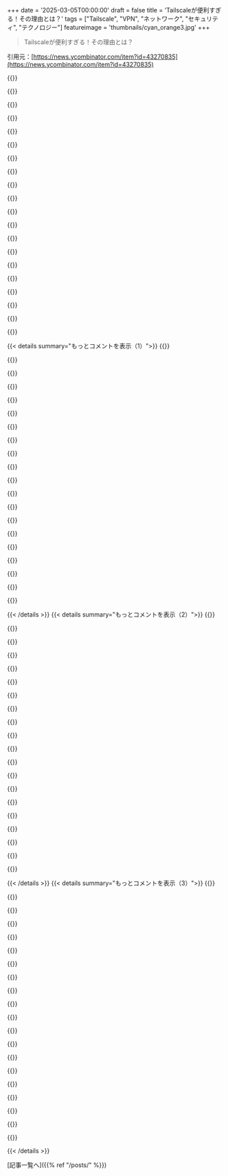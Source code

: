 +++
date = '2025-03-05T00:00:00'
draft = false
title = 'Tailscaleが便利すぎる！その理由とは？'
tags = ["Tailscale", "VPN", "ネットワーク", "セキュリティ", "テクノロジー"]
featureimage = 'thumbnails/cyan_orange3.jpg'
+++

> Tailscaleが便利すぎる！その理由とは？

引用元：[https://news.ycombinator.com/item?id=43270835](https://news.ycombinator.com/item?id=43270835)

{{<matomeQuote body="Tailscaleってオレのお気に入りの会社の一つで、すごく魅力的だと思う。CTOがその動機とビジョンについて詳しく説明してる素晴らしい記事があるよ＞”https://crawshaw.io/blog/remembering-the-lan”<br>個人的にはいくつかの懸念があるんだけど、VPNモデルって本当に合ってるのかな？誰かがTailscaleのノードを手に入れたら、tailnet上のすべてのサービスにアクセスできちゃうのはリスクだと思う。一般の人がVPNアプリをすべてのデバイスにインストールする気になるのかも疑問だ。<br>あと、DERPはいいけどシグナリング用で、CGNATの普及はIPv6より早いと思うし、ポートやプロトコルでACLを設定できる部分が大きな魅力だと思う。" userName="apitman" createdAt="2025-03-05T21:51:36" color="#38d3d3">}}

{{<matomeQuote body="確かにVPNモデルが本当にメリットあるのかは長期的にはわからないけど、ウチではTailscaleで特定の内部ウェブアプリへのアクセスを制限しつつ使ってる。ACLを使えば特定のポートのアクセスだけに制限できるから、安全に使えるよ。やっぱり、Tailscaleはゼロトラストな解決策とは言えないけど、便利なVPNに近い気がする。小規模な組織には価値があると思う。" userName="thewebguyd" createdAt="2025-03-05T22:17:50" color="#ff5733">}}

{{<matomeQuote body="Tailscaleって便利なだけじゃなくて、VPNがメッシュ状になってる場合（全トラフィックが同じ場所に行くわけじゃない）だと効率的なんだ。ノードが直接接続できるからね。従来のVPNだとできないから、そこが大きなメリット。" userName="wkat4242" createdAt="2025-03-05T22:31:40" color="#ff5733">}}

{{<matomeQuote body="どのVPN使ってんの？その理由も知りたい。" userName="guerby" createdAt="2025-03-06T04:33:41" color="">}}

{{<matomeQuote body="Tailscaleはデバイスの状態によってアクセスを制御するサイバーセキュリティの統合もあるんだよ。出てる機能が使われてないって話もあるけど、実際に検討してないから詳しくは言えないかな。" userName="frenchtoast8" createdAt="2025-03-05T23:39:40" color="">}}

{{<matomeQuote body="ポスチャー実装は簡単だし、統合のリストも増えてる。Kolideを使ってみたけど、Kandjiとも統合する予定。ポスチャーAPIを使えば、アクセス制限や敏感なアセットへの一時的アクセス設定ができるから、便利だと思う。" userName="cjcampbell" createdAt="2025-03-06T02:27:56" color="#ff5c5c">}}

{{<matomeQuote body="ほとんどのユーザーがその機能を使ってないと思うし、単なる機能の箇条書きみたいなもんじゃないか？" userName="jychang" createdAt="2025-03-05T23:56:37" color="">}}

{{<matomeQuote body="その機能って使えないの？" userName="ehutch79" createdAt="2025-03-06T00:39:37" color="">}}

{{<matomeQuote body="ほとんどのユーザーは企業じゃないし、使われてないからと言って価値がないわけじゃない。この点はちょっと違うんじゃないかな。" userName="joneskoo" createdAt="2025-03-06T04:51:35" color="">}}

{{<matomeQuote body="最初の点についてだけど、TailscaleのACL機能が多くの懸念を解消してくれるよ。ウチのノートPCはサーバーにSSHできるけど、その逆はできないし、サーバー同士も勝手に情報をやりとりできないから安心。" userName="jdolak" createdAt="2025-03-05T22:09:35" color="#ff5c5c">}}

{{<matomeQuote body="ACLの設定を教えてくれない？これはちょうど俺がやりたいことなんだ。" userName="notsylver" createdAt="2025-03-05T23:14:41" color="#45d325">}}

{{<matomeQuote body="この設定を探しているんだけど、もしよければシェアしてほしい。" userName="stampedbox" createdAt="2025-03-06T09:25:11" color="">}}

{{<matomeQuote body="いい視点だね。AndersはOpenZitiに含まれるzrokにも興味があると思うよ。<br>＞“デフォルトで拒否し、最小特権のモデル”は、ノードへのアクセスがオーバーレイ内のすべてのサービスへのアクセスを意味しないんだ。これにはSDKも含まれていて、許可されたアプリだけが埋め込まれるけど、アプリにはリスニングポートがないから攻撃されづらいよ。" userName="PLG88" createdAt="2025-03-06T09:03:55" color="#785bff">}}

{{<matomeQuote body="OpenZitiを応援してるんだけど、何度も見たけど自分には合わない感じがするんだ。SDKを使ってアプリにトンネリングを埋め込むというアイデアは独特で魅力的だね。だけど、もしライセンスが変わったりお金がなくなった場合の選択肢が心配なんだ。" userName="apitman" createdAt="2025-03-06T17:02:43" color="#ff5c5c">}}

{{<matomeQuote body="この選択はパフォーマンスやCPUの利用にどう影響するの？Wireguardは低リソースで良好なネットワークパフォーマンスを提供してるよね。" userName="infogulch" createdAt="2025-03-06T13:44:05" color="">}}

{{<matomeQuote body="OpenZitiとNebulaの違いは何？どこが優れていて、どこが劣ってるのか、ユースケースも違うの？" userName="concerndc1tizen" createdAt="2025-03-06T11:37:15" color="#ff5733">}}

{{<matomeQuote body="Nebulaの専門家じゃないけど、自分が見た限りでは似てる点と違う点があるね。<br>＞“OpenZitiはゼロトラスト原則に基づいてサービスを接続することに焦点を当てているが、Nebulaは機械を接続することにフォーカスしている“。" userName="PLG88" createdAt="2025-03-06T11:52:10" color="#ff5c5c">}}

{{<matomeQuote body="オーバーレイを構成するためにデプロイされたルーターは、まだインバウンドポートが必要だよね？10080の役割がそれだと思ってた。" userName="TNorthover" createdAt="2025-03-08T20:37:39" color="#785bff">}}

{{<matomeQuote body="素晴らしいね、Nebulaの問題を解決してくれそう。Kubernetesへの統合は進んでるの？資金調達モデルはどうなってるの？企業が開発をサポートしてくれるの？" userName="concerndc1tizen" createdAt="2025-03-06T15:13:50" color="#ff5c5c">}}

{{<matomeQuote body="OpenZitiはNetFoundryによって開発・保守されているよ。管理や運用が非常に簡単な製品版も提供しているし、セキュリティや法的な面でもサポートがあって安心できるよ。<br>＞“我々は独自の暗号を作っているわけではなく、オープンソースの標準実装を使っている”。" userName="PLG88" createdAt="2025-03-06T15:29:49" color="#ff5c5c">}}

{{< details summary="もっとコメントを表示（1）">}}
{{<matomeQuote body="すごいね。NebulaがOpenZitiと同じことをやってないのが不思議だよ。Kubernetesのネットワークって弱点が多いと思うし、サービスメッシュのmTLSを使った認証は余計な負担だし、Ciliumのネットワークポリシーもラベルを使うのが面倒でポッド以外のワークロードとはうまくいかないし、多クラスターはうまく機能しないし、外部のワークロードも設定が面倒だよ。こういう問題を解決する簡単なソリューションがあればいいのに。" userName="concerndc1tizen" createdAt="2025-03-06T18:10:19" color="#ff33a1">}}

{{<matomeQuote body="彼らはいい方向に進んでいると思う。前に会社で技術的な話をしたとき、彼らが一般消費者向けのVPN製品を提供しようとしていると話したんだ。AppleのVPNみたいで、すべてが”簡単に使える”感じ。" userName="epscylonb" createdAt="2025-03-05T22:27:26" color="#785bff">}}

{{<matomeQuote body="一般の消費者は本当にVPNが必要なのかな？" userName="hattmall" createdAt="2025-03-05T22:56:26" color="">}}

{{<matomeQuote body="Tailscaleは実際にはVPNじゃなくて、TCP/IPの世界におけるOSIレイヤー5なんだ。90年代のLANパーティのように接続が簡単にできる。<br>私は Tailscale を使って、81歳の母のPCにリモートサポートをしたり、モバイルフォンやiPadからデスクトップにリモートアクセスしたり、旅行中に自宅ネットワークからメディアをストリーミングしたりしている。これにはほとんど設定が必要なくて、ソフトウェアをインストールして、”exit nodeを許可”するボックスにチェックを入れて、母のPCをtailnetに共有するだけだった。実際、ほとんど手間がかからずに便利なんだ。" userName="parasubvert" createdAt="2025-03-05T23:10:07" color="#ff5733">}}

{{<matomeQuote body="Magic DNS機能もすごく良いね。メインストリームのキラーアプリは何だかわからないけど、Tailscaleはそれが現れたときに実行する準備ができている気がする。AI時代によって、皆がデータプライバシーに対してもっと意識的になるかもしれないと思っているよ。将来的に、すべての家庭が家の自動化や個人情報の保存のためのミニサーバーを持つようになると思っている。クラウドの台頭がこれを遅らせたけど、クラウドとホームサーバーは相反するものではないと思う。" userName="epscylonb" createdAt="2025-03-05T23:47:15" color="#ff5733">}}

{{<matomeQuote body="その点は理解できるけど、どうしてVPNじゃないと言いながら、VPNについて長々と説明するの？もちろんVPNでしょ？たくさんの人がVPNをプロキシの置き換えとして使っているから、言葉の本来的な意味が薄まっているのかな。" userName="mr_mitm" createdAt="2025-03-06T06:59:10" color="">}}

{{<matomeQuote body="Tailscaleを使ってArma 3サーバーをホストしたことがあるよ。技術者じゃない人たちがマジックリンクを使ってデーモンを動かしていた。" userName="leoqa" createdAt="2025-03-06T02:20:47" color="">}}

{{<matomeQuote body="Kubernetesを使ってArma 3サーバーをホストしていたけど、AIの負荷を分散するためにスケーラブルなヘッドレスクライアントを持っていたんだ。友達は、数百のAIグループを使っても今までで一番スムーズなサーバーだったと言ってた。TailscaleならPodのホストネットワーキングを有効にする必要はなかったな、考えてみれば。" userName="dharmab" createdAt="2025-03-06T03:13:07" color="#785bff">}}

{{<matomeQuote body="この場合のAIグループって何？" userName="EQYV" createdAt="2025-03-06T08:01:27" color="">}}

{{<matomeQuote body="家庭の機器をスマホと繋げるメインストリームな理由があればいいね。個人のバックアップやゲームのストリーミングなど。私はこの意見には賛成じゃないけど、そうかもね！" userName="enos_feedler" createdAt="2025-03-06T03:09:45" color="">}}

{{<matomeQuote body="＞全てのデバイスにVPNアプリをインストールすることを、一般の人が果たしてやる気になるのかね。<br>もちろん、ネット検閲や地理的制限でお気に入りのサービスにアクセスできなくなったらみんな喜んでインストールするよ。<br>中国やロシア、ウクライナ、トルコ、イギリス、ドイツの人に聞いてみて。" userName="Andrew_nenakhov" createdAt="2025-03-06T05:34:31" color="#38d3d3">}}

{{<matomeQuote body="でも、あなたが言っているVPNアプリって、親コメントが言っているTailscaleとは全然異なるよ。<br>NordVPNやMullvad、Surfsharkを使うと、IPアドレスを隠すための逆プロキシとして使っているだけなんだ。<br>Tailscaleは自分専用のVPNを作って、安全にデバイスにアクセスすることがポイントなんだ。" userName="hn_throwaway_99" createdAt="2025-03-06T05:47:43" color="#ff33a1">}}

{{<matomeQuote body="＞あなたが言う“VPNアプリ”って、親コメントが言ってるTailscaleとは違うよね。<br>それが問題？<br>それでもインストールする意欲は示されてるじゃん。" userName="Dylan16807" createdAt="2025-03-06T09:28:15" color="">}}

{{<matomeQuote body="確かに。VPNは元々、LAN同士を安全に繋ぐために作られたものだからね。<br>プライバシーのためのものは副産物で、実際にはそこまで優れているわけじゃない。<br>プライバシー提供にはTorの方がずっといいよ。" userName="JFingleton" createdAt="2025-03-06T08:17:28" color="">}}

{{<matomeQuote body="やっぱりVPNには良い利用例があると思う。<br>別の場所にあるデバイスのアクセスを公開するいい方法でもあるし、セキュリティを強化するための良い防御層だよ。<br>Tailscaleは商業的すぎて使ってないけど、他のVPNメッシュサービスを使ってる。<br>もちろんエンドポイントを適切に守る必要はあるけどね。" userName="wkat4242" createdAt="2025-03-05T22:29:24" color="#ff5c5c">}}

{{<matomeQuote body="＞プライベートネットワークを全てのデバイス間で構築する。<br>面白いサイドプロジェクトをやってるんだ。<br>Piholesを通して、クリアとVPNの出口ノードを作って、友達に送ったRaspberry Piを使ってファイルや映画、ストリーミングサービスを共有するつもりだよ。<br>セキュリティ向上にもなるし、特に両親のPCを直すとき便利だから、少しでもマルウェアを防げるからね。<br>外出先でもホームネットワークのデバッグに便利だし、旅行中も映画が見れるし。" userName="godelski" createdAt="2025-03-06T01:47:16" color="#ff5733">}}

{{<matomeQuote body="＞TSの代わりにローカルネットワークを使うか条件を付けることはできない。<br>Tailscaleはヘアピン接続もできるから、条件を付ける必要がないかもしれないよ。" userName="nulbyte" createdAt="2025-03-06T12:19:53" color="">}}

{{<matomeQuote body="＞全てのデバイスにVPNアプリをインストールする必要がない。<br>ルーター上で運用して、サブネット全体にアクセスできるからね。" userName="LeoPanthera" createdAt="2025-03-06T02:22:29" color="#ff5733">}}

{{<matomeQuote body="有料のDERPが未来の道だというのは不幸なことだね。" userName="VikingCoder" createdAt="2025-03-06T02:10:09" color="">}}

{{<matomeQuote body="有料のDERPは小さいローカル企業にとって非常に良いモデルになると思うよ。<br>月5〜10USDでサービス提供できるからね。<br>ただ、DERPプロトコルがそのようにスケールできるかが心配だな。" userName="apitman" createdAt="2025-03-06T14:01:13" color="">}}


{{< /details >}}
{{< details summary="もっとコメントを表示（2）">}}
{{<matomeQuote body="このコミュニティから、Tailscaleを信頼する理由を詳しく知りたいな。Tailnetロックのこと？それともTailscaleが侵害されないこと、家庭ネットワークが狙われないとか？" userName="iamdamian" createdAt="2025-03-05T20:06:58" color="#ff5733">}}

{{<matomeQuote body="俺はCappy Paranoid。サービスプロバイダーは絶対に信じないべきだと思ってる。Tailnetロックとか色々なセキュリティ対策もしてるけど、クライアント証明書の検証でアクセスも制限するつもり。そうすれば、Tailscaleネットワークが侵害されても、信頼できないクライアントは簡単に侵入できなくなるから。" userName="stego-tech" createdAt="2025-03-05T20:14:36" color="#ff5733">}}

{{<matomeQuote body="クライアント証明書を大量に設定するなら、何でWireguardを自ホストしないの？Wireguardサーバーのセットアップは超簡単だから。ポート開放と公開鍵の管理がちょい面倒だけど、クライアント証明書を設定する手間を考えたら自分でVPNを立てる方が楽だよ。" userName="codetrotter" createdAt="2025-03-05T21:09:17" color="">}}

{{<matomeQuote body="俺も自分でWireguardをやってるよ。最初はTailscaleを使ったけど、結局はしっかりしたWireguardの設定にした。これで家のLANにアクセスしつつ、DNSルックアップもPi-Hole経由にしてる。できるならWireguardを学ぶことを強く勧めるよ。" userName="stego-tech" createdAt="2025-03-05T21:55:30" color="#785bff">}}

{{<matomeQuote body="俺はWireguardをVPSで動かしてて、公に出たトラフィックを家のマシンにルーティングしてる。ISPがCGNATじゃなければ、これでも問題ないの？" userName="selfhoster" createdAt="2025-03-06T01:23:19" color="">}}

{{<matomeQuote body="CGNATのことは、家庭でWireguardサーバーをホストする話に関して言ってたんだ。ポートを開放する必要性があるから、CGNATが絡むと少し面倒って話。" userName="codetrotter" createdAt="2025-03-06T02:53:23" color="">}}

{{<matomeQuote body="理解した。家庭でサーバーを公開してる人もいるのを忘れてたわ。洞察ありがとう。" userName="selfhoster" createdAt="2025-03-06T14:27:00" color="">}}

{{<matomeQuote body="クラウドでトラフィックが解読されるのはどういい解決策なの？すべてのトラフィックが一つのノードに通るし、ACLもないし、鍵の配布も、静的IPも…？" userName="aborsy" createdAt="2025-03-06T02:07:14" color="">}}

{{<matomeQuote body="トラフィックがクラウドで解読されるってどういうことかは分からないけど、俺のやり方は、公に出てるトラフィックがVPSに来て、Wireguardがそれを家庭のVMにルーティングする感じ。VPSと受け取る側は自分で管理してる。" userName="selfhoster" createdAt="2025-03-06T14:30:36" color="#ff33a1">}}

{{<matomeQuote body="VPSでWireguardサーバーを動かしてたら、クライアントから家までのトラフィックの暗号化がエンドツーエンドじゃないよね。VPSでトラフィックが見えてるのが問題なんだ。" userName="aborsy" createdAt="2025-03-06T20:33:34" color="">}}

{{<matomeQuote body="Tailscaleを選ぶ理由が分からん。SlackのNebulaとか、最初から自ホスティングできる選択肢もあるし、Tailscaleにはなんか変なヒypeがある感じ。" userName="tjoff" createdAt="2025-03-05T20:54:24" color="">}}

{{<matomeQuote body="TailscaleのヒypeはVPNをかなり簡単にするからだと思う。特にビジネスやスタートアップ、ホームラボでは、他のことに集中できるのが大事。ただ、使う人が決定の理由を理解しないと、セキュリティを弱める使い方になることもある。" userName="stego-tech" createdAt="2025-03-05T21:07:44" color="#45d325">}}

{{<matomeQuote body="自分はTailscaleユーザーで、その簡単さが人気の理由だろうと思う。このシンプルさが、変な設定を生む要因にもなってるんじゃないかな。" userName="haswell" createdAt="2025-03-05T21:33:19" color="">}}

{{<matomeQuote body="シンプルにすることで他の人が新しい使い方を見つけ、また色々な問題が出てくるから、ITの仕事は安泰だと思う。" userName="stego-tech" createdAt="2025-03-05T21:42:52" color="">}}

{{<matomeQuote body="TailscaleはWireGuardを基にしてるよね？VPNを簡単にしたソフトウェアだと思う。EC2のディエンスでLANにトンネルを作るのも、超簡単な設定ファイルが2つあるだけで済んだ。" userName="xienze" createdAt="2025-03-05T21:37:40" color="#ff5733">}}

{{<matomeQuote body="Wireguardはトランスポートレベルを簡素化し、高性能を得るけど、Tailscaleも認証やACLなどを簡単にする。専門知識がないと難しい部分だね。" userName="nine_k" createdAt="2025-03-06T02:48:56" color="#45d325">}}

{{<matomeQuote body="自サービスは信じるべきじゃないって意見には極端すぎる気がする。それはZero Trustの意味じゃない。" userName="HumanOstrich" createdAt="2025-03-06T00:01:53" color="">}}

{{<matomeQuote body="Tailscaleは独自PKIがないから、E2EEはIdPを経由することで、裁判所からの命令でトラフィックを解読できる。NetFoundryはオープンソースで、PKIを内蔵してるよ。" userName="PLG88" createdAt="2025-03-06T09:09:48" color="#785bff">}}

{{<matomeQuote body="まず、tailnetに追加されたノードはトラフィックを解読する能力がない。ユーザーが送ったトラフィックは別だけど、他ノードとの連絡しかできないし、設定変更も管理コンソールでしか無理。後、tail lockで外部からノード追加はできないはず。確認してもらえる？" userName="aborsy" createdAt="2025-03-06T11:27:05" color="">}}

{{<matomeQuote body="コメントの内容を誤解していたので、編集しました。" userName="PLG88" createdAt="2025-03-06T12:06:51" color="">}}


{{< /details >}}
{{< details summary="もっとコメントを表示（3）">}}
{{<matomeQuote body="これは間違った情報だよ。政府みたいな攻撃者がコーディネーションとリレーサーバー、IdPを運営しても、tailnetのトラフィックは解読できない。秘密鍵はデバイス上に留まるし、トラフィックはエンドツーエンドで暗号化される。クライアントエージェントには秘密鍵を送信する仕組みもない。このことを明確にするか修正して！" userName="aborsy" createdAt="2025-03-06T12:32:42" color="#45d325">}}

{{<matomeQuote body="headscale使ってみて！<br>https://headscale.net/stable/" userName="sgc" createdAt="2025-03-05T20:13:37" color="">}}

{{<matomeQuote body="これを自分でホスティングする場合の主な欠点は？思いつくのは、1. 高可用性の維持 2. パッチやアップグレードの対応 だけど、自己ホストのインスタンスがTailscaleを使うよりも危険な攻撃ベクトルになりうる確率が気になる。" userName="haswell" createdAt="2025-03-05T20:30:44" color="">}}

{{<matomeQuote body="高可用性は必要ないと思う。クライアントはかなり頑健で、私のヘッドスケールのインスタンスが少しダウンしても、特に問題なく動作するから。古い接続や新しい接続は困るけど、しばらく経ってもヘッドスケールがダウンしたことに気付かないレベルだよ。" userName="eddieroger" createdAt="2025-03-05T21:40:41" color="">}}

{{<matomeQuote body="一つのノードから別のノードへのデータはTSのインフラを通らないんだ。TailscaleはWireguardの鍵を管理するための認証のパラダイムだと思ってる。" userName="mbesto" createdAt="2025-03-05T21:35:22" color="">}}

{{<matomeQuote body="あんまり理解していないけど、キーエクスチェンジは重要な部分だよね。仮に諜報機関が暗号化されたトラフィックを記録して、AWSにTailscaleのキーディストリビューションサーバーとの通信を中間攻撃させたらどうなるの？大半のトラフィックは彼らのインフラを使わないけど、重要な部分が使うならあまり関係ないよね。" userName="sureglymop" createdAt="2025-03-05T23:15:29" color="#45d325">}}

{{<matomeQuote body="SSHで自宅サーバーにリモートで繋ぐのはまだ十分だと思うよ。CGNATの問題はないし、ルーターでポートフォワーディングもしてない。云々、VMをクラウドプロバイダで動かして、そのVMにSSHで接続し、逆向きSSHトンネルを作る構成。クラウドVMのポートを開放して家庭内のOpenBSDにトンネルするやり方だよ。" userName="idatum" createdAt="2025-03-05T23:05:45" color="#ff5733">}}

{{<matomeQuote body="IPアドレスが変わるときにトンネルが壊れるなら、全ての接続を再構築する必要があるってことだよね。タイルスケールを使う用途としては、自宅サーバーにSSH（または他の接続）を持ってること。カフェに行ったらそのネットワークに登録して、接続を続けられるようにしたい。サーバーのIPは変わらないし、家にいるときはパケットが家のネットワークを離れない。外に出るときは離れるけど、魔法みたいだよ！" userName="sfink" createdAt="2025-03-06T02:54:19" color="">}}

{{<matomeQuote body="ローカルホストだけのトンネルだから、VMは静的なIPv4/IPv6とDNSを持ってるよ。自宅からSSHトンネル接続は安定してて、リモートでVMにも問題なく繋がる。TailscaleとWireguardには感謝してるけど、ここでプロバイダを信用する必要がない、VMを稼働させる提供者だけだよ。tmuxでセッションを保存できるしね。" userName="idatum" createdAt="2025-03-07T01:25:05" color="#785bff">}}

{{<matomeQuote body="自分にとってTailscaleは、自分のWireguardを維持する手間を考えると十分価値があるよ。家のネットワークはすべて公に向けて設定してるんだ。" userName="harrall" createdAt="2025-03-05T22:53:48" color="#38d3d3">}}

{{<matomeQuote body="なんでそんなに手間がかかるのか分からないな。何年もWireguardを使ってて、新しいスマホの時にQRコードをスキャンする以外のことは何もしてないよ。沈静化を図るために、ルーターやホストベースのファイアウォールルールを使ってるってこと？" userName="felbane" createdAt="2025-03-06T01:43:52" color="">}}

{{<matomeQuote body="沈静化ってのは、すべての認証と権限付与が必須で、すべてはコンテナ化してて、ファイアウォールのデフォルトはかなり厳しいってことだよ。低メンテナンスってのは、ソフトウェアが長い間ほとんど手を加えずに使えるってことなんだ。Tailscaleは導入が簡単だったし、実際に使ってみても問題なかったから、そういう意味での低メンテナンスになるんだ。" userName="harrall" createdAt="2025-03-06T04:09:19" color="#45d325">}}

{{<matomeQuote body="なんで自ホスティングコミュニティでこんなに使われてるのか理解できないよ。俺ならサーバーにこれをインストールすることはないな、WireguardやOpenVPNを使うよ。<br>追記：CGNATのせいかもしれないけど。" userName="phito" createdAt="2025-03-05T20:31:48" color="">}}

{{<matomeQuote body="＞そうやって自ホスティングコミュニティで使われてるのが理解できないよ。<br>CGNATだけじゃなくて、外部ポートを全く開けないのが大事なんだ。以前はSSHポート(標準の22じゃない)を開けてて、その時は認証試行がすごい量来てた。今はファイアウォールでゼロポート開けてるけど、Tailscaleのおかげで家にいない時でも安全にマシンにアクセスできて、無許可の試行もゼロだよ。セキュリティの専門家だから、Tailscaleのロック機能も使ってて、Tailscale自身でも自分のネットワークにノードを追加できないんだ。万が一、彼らが侵入されたとしてもね。" userName="gabeio" createdAt="2025-03-05T22:29:33" color="#ff5733">}}

{{<matomeQuote body="鍵認証だけ使ってて、パスワード認証を無効にしてるなら、無許可の試行が問題になる理由が分からないよ。" userName="Carrok" createdAt="2025-03-05T22:46:06" color="">}}

{{<matomeQuote body="＞鍵認証だけ使ってて、パスワード認証を無効にしてるなら、無許可の試行が問題になる理由が分からない。<br>xzの脆弱性を見てみて。これは自分のポートやソフトウェアを信じないことに関する話なんだ。" userName="gabeio" createdAt="2025-03-05T23:27:07" color="">}}

{{<matomeQuote body="Tailscaleのインフラを確認したの？そしたら攻撃面がかなり広がってるんじゃない？xzがそこにある可能性もあるし。" userName="papichulo2023" createdAt="2025-03-06T08:52:17" color="">}}

{{<matomeQuote body="セキュリティの専門家なら、中央集権的な鍵交換サーバーが必要な理由を説明してくれる？すべてのノードの鍵を確認するなら、セキュリティを気にする必要があると思う。TailscaleのインフラはAWSで動いてるみたいだけど、それって検閲やプライバシーリスク的に信頼できる？Tailscaleは一時的な量子耐性も提供してないんじゃない？私には、セキュリティやプライバシーが重要なら、単に「便利さ」を理由にTailscaleを使う理由が見えない。間違ってたら教えてほしい。" userName="sureglymop" createdAt="2025-03-05T23:09:28" color="#ff5c5c">}}

{{<matomeQuote body="Wireguardは、SSHとは違って、クライアントが認証に成功するまでは、閉じたポートのように振る舞うんだ。つまり、認証されてないクライアントから見れば、オープンポートはないってことだよ。CGNATがある場合はどうしようもないけど、それ以外の場合に自ホスティングのWireguardを使うことに何が問題なの？" userName="jcgl" createdAt="2025-03-06T09:06:57" color="">}}

{{<matomeQuote body="Goのtailscale.com/tsnetパッケージは結構便利だよ。自分のtailnet内だけで使う単一バイナリのHTTPサーバーとか作れるんだ。golinkプロジェクトの例も良いし、実際便利だよ。自分はこれを使ってあるアプリのためにピアツーピア通信を構築したり、他のことを制御するためのAPIとSvelte SPAをtailnetでホストしたりしたんだ。" userName="tsujamin" createdAt="2025-03-05T20:04:42" color="#ff5733">}}


{{< /details >}}


[記事一覧へ]({{% ref "/posts/" %}})
